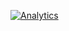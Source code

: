 

[![Analytics](https://ga-beacon.appspot.com/UA-78646709-2/starter-academic/readme?pixel)](https://github.com/igrigorik/ga-beacon)
